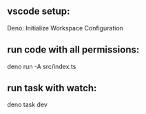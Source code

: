 ## vscode setup:

Deno: Initialize Workspace Configuration

## run code with all permissions:

deno run -A src/index.ts

## run task with watch:

deno task dev
